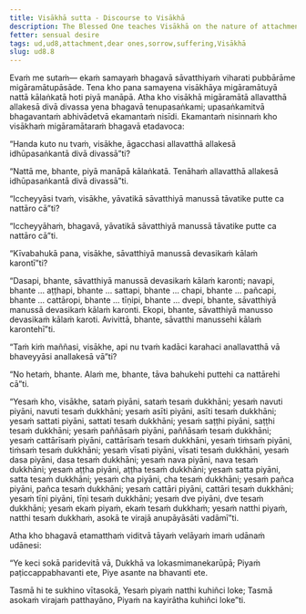 ```yaml
---
title: Visākhā sutta - Discourse to Visākhā
description: The Blessed One teaches Visākhā on the nature of attachment and suffering.
fetter: sensual desire
tags: ud,ud8,attachment,dear ones,sorrow,suffering,Visākhā
slug: ud8.8
---
```


Evaṁ me sutaṁ— ekaṁ samayaṁ bhagavā sāvatthiyaṁ viharati pubbārāme migāramātupāsāde. Tena kho pana samayena visākhāya migāramātuyā nattā kālaṅkatā hoti piyā manāpā. Atha kho visākhā migāramātā allavatthā allakesā divā divassa yena bhagavā tenupasaṅkami; upasaṅkamitvā bhagavantaṁ abhivādetvā ekamantaṁ nisīdi. Ekamantaṁ nisinnaṁ kho visākhaṁ migāramātaraṁ bhagavā etadavoca:

“Handa kuto nu tvaṁ, visākhe, āgacchasi allavatthā allakesā idhūpasaṅkantā divā divassā”ti?

“Nattā me, bhante, piyā manāpā kālaṅkatā. Tenāhaṁ allavatthā allakesā idhūpasaṅkantā divā divassā”ti.

“Iccheyyāsi tvaṁ, visākhe, yāvatikā sāvatthiyā manussā tāvatike putte ca nattāro cā”ti?

“Iccheyyāhaṁ, bhagavā, yāvatikā sāvatthiyā manussā tāvatike putte ca nattāro cā”ti.

“Kīvabahukā pana, visākhe, sāvatthiyā manussā devasikaṁ kālaṁ karontī”ti?

“Dasapi, bhante, sāvatthiyā manussā devasikaṁ kālaṁ karonti; navapi, bhante … aṭṭhapi, bhante … sattapi, bhante … chapi, bhante … pañcapi, bhante … cattāropi, bhante … tīṇipi, bhante … dvepi, bhante, sāvatthiyā manussā devasikaṁ kālaṁ karonti. Ekopi, bhante, sāvatthiyā manusso devasikaṁ kālaṁ karoti. Avivittā, bhante, sāvatthi manussehi kālaṁ karontehī”ti.

“Taṁ kiṁ maññasi, visākhe, api nu tvaṁ kadāci karahaci anallavatthā vā bhaveyyāsi anallakesā vā”ti?

“No hetaṁ, bhante. Alaṁ me, bhante, tāva bahukehi puttehi ca nattārehi cā”ti.

“Yesaṁ kho, visākhe, sataṁ piyāni, sataṁ tesaṁ dukkhāni; yesaṁ navuti piyāni, navuti tesaṁ dukkhāni; yesaṁ asīti piyāni, asīti tesaṁ dukkhāni; yesaṁ sattati piyāni, sattati tesaṁ dukkhāni; yesaṁ saṭṭhi piyāni, saṭṭhi tesaṁ dukkhāni; yesaṁ paññāsaṁ piyāni, paññāsaṁ tesaṁ dukkhāni; yesaṁ cattārīsaṁ piyāni, cattārīsaṁ tesaṁ dukkhāni, yesaṁ tiṁsaṁ piyāni, tiṁsaṁ tesaṁ dukkhāni; yesaṁ vīsati piyāni, vīsati tesaṁ dukkhāni, yesaṁ dasa piyāni, dasa tesaṁ dukkhāni; yesaṁ nava piyāni, nava tesaṁ dukkhāni; yesaṁ aṭṭha piyāni, aṭṭha tesaṁ dukkhāni; yesaṁ satta piyāni, satta tesaṁ dukkhāni; yesaṁ cha piyāni, cha tesaṁ dukkhāni; yesaṁ pañca piyāni, pañca tesaṁ dukkhāni; yesaṁ cattāri piyāni, cattāri tesaṁ dukkhāni; yesaṁ tīṇi piyāni, tīṇi tesaṁ dukkhāni; yesaṁ dve piyāni, dve tesaṁ dukkhāni; yesaṁ ekaṁ piyaṁ, ekaṁ tesaṁ dukkhaṁ; yesaṁ natthi piyaṁ, natthi tesaṁ dukkhaṁ, asokā te virajā anupāyāsāti vadāmī”ti.

Atha kho bhagavā etamatthaṁ viditvā tāyaṁ velāyaṁ imaṁ udānaṁ udānesi:

“Ye keci sokā paridevitā vā,
Dukkhā va lokasmimanekarūpā;
Piyaṁ paṭiccappabhavanti ete,
Piye asante na bhavanti ete.

Tasmā hi te sukhino vītasokā,
Yesaṁ piyaṁ natthi kuhiñci loke;
Tasmā asokaṁ virajaṁ patthayāno,
Piyaṁ na kayirātha kuhiñci loke”ti.
